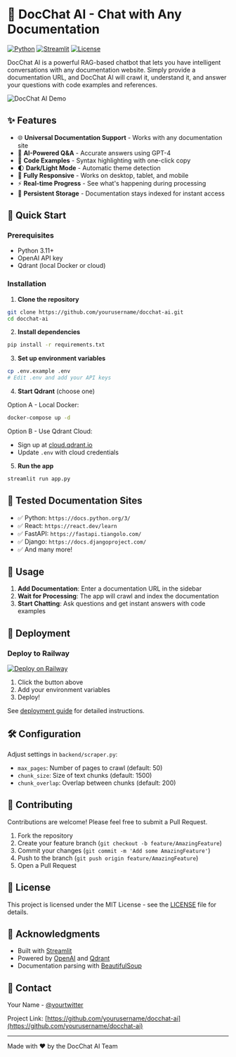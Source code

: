 # 🤖 DocChat AI - Chat with Any Documentation

[![Python](https://img.shields.io/badge/python-3.11-blue.svg)](https://www.python.org/downloads/)
[![Streamlit](https://img.shields.io/badge/streamlit-1.31.0-red.svg)](https://streamlit.io/)
[![License](https://img.shields.io/badge/license-MIT-green.svg)](LICENSE)

DocChat AI is a powerful RAG-based chatbot that lets you have intelligent conversations with any documentation website. Simply provide a documentation URL, and DocChat AI will crawl it, understand it, and answer your questions with code examples and references.

![DocChat AI Demo](https://via.placeholder.com/800x400/0e1117/00d4ff?text=DocChat+AI+Demo)

## ✨ Features

- 🌐 **Universal Documentation Support** - Works with any documentation site
- 🤖 **AI-Powered Q&A** - Accurate answers using GPT-4
- 📝 **Code Examples** - Syntax highlighting with one-click copy
- 🌓 **Dark/Light Mode** - Automatic theme detection
- 📱 **Fully Responsive** - Works on desktop, tablet, and mobile
- ⚡ **Real-time Progress** - See what's happening during processing
- 💾 **Persistent Storage** - Documentation stays indexed for instant access

## 🚀 Quick Start

### Prerequisites

- Python 3.11+
- OpenAI API key
- Qdrant (local Docker or cloud)

### Installation

1. **Clone the repository**
```bash
git clone https://github.com/yourusername/docchat-ai.git
cd docchat-ai
```

2. **Install dependencies**
```bash
pip install -r requirements.txt
```

3. **Set up environment variables**
```bash
cp .env.example .env
# Edit .env and add your API keys
```

4. **Start Qdrant** (choose one)

Option A - Local Docker:
```bash
docker-compose up -d
```

Option B - Use Qdrant Cloud:
- Sign up at [cloud.qdrant.io](https://cloud.qdrant.io)
- Update `.env` with cloud credentials

5. **Run the app**
```bash
streamlit run app.py
```

## 🧪 Tested Documentation Sites

- ✅ Python: `https://docs.python.org/3/`
- ✅ React: `https://react.dev/learn`
- ✅ FastAPI: `https://fastapi.tiangolo.com/`
- ✅ Django: `https://docs.djangoproject.com/`
- ✅ And many more!

## 📖 Usage

1. **Add Documentation**: Enter a documentation URL in the sidebar
2. **Wait for Processing**: The app will crawl and index the documentation
3. **Start Chatting**: Ask questions and get instant answers with code examples

## 🚂 Deployment

### Deploy to Railway

[![Deploy on Railway](https://railway.app/button.svg)](https://railway.app/new/template)

1. Click the button above
2. Add your environment variables
3. Deploy!

See [deployment guide](railway-deployment.md) for detailed instructions.

## 🛠️ Configuration

Adjust settings in `backend/scraper.py`:
- `max_pages`: Number of pages to crawl (default: 50)
- `chunk_size`: Size of text chunks (default: 1500)
- `chunk_overlap`: Overlap between chunks (default: 200)

## 🤝 Contributing

Contributions are welcome! Please feel free to submit a Pull Request.

1. Fork the repository
2. Create your feature branch (`git checkout -b feature/AmazingFeature`)
3. Commit your changes (`git commit -m 'Add some AmazingFeature'`)
4. Push to the branch (`git push origin feature/AmazingFeature`)
5. Open a Pull Request

## 📝 License

This project is licensed under the MIT License - see the [LICENSE](LICENSE) file for details.

## 🙏 Acknowledgments

- Built with [Streamlit](https://streamlit.io/)
- Powered by [OpenAI](https://openai.com/) and [Qdrant](https://qdrant.tech/)
- Documentation parsing with [BeautifulSoup](https://www.crummy.com/software/BeautifulSoup/)

## 📧 Contact

Your Name - [@yourtwitter](https://twitter.com/yourtwitter)

Project Link: [https://github.com/yourusername/docchat-ai](https://github.com/yourusername/docchat-ai)

---

Made with ❤️ by the DocChat AI Team